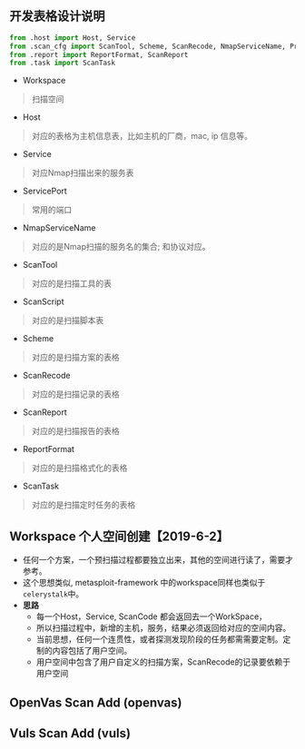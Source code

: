 ## 开发表格设计说明

```python 
from .host import Host, Service
from .scan_cfg import ScanTool, Scheme, ScanRecode, NmapServiceName, Protocol
from .report import ReportFormat, ScanReport
from .task import ScanTask
```

- Workspace
> 扫描空间

- Host
> 对应的表格为主机信息表，比如主机的厂商，mac, ip 信息等。

- Service
> 对应Nmap扫描出来的服务表

- ServicePort
> 常用的端口

- NmapServiceName
> 对应的是Nmap扫描的服务名的集合; 和协议对应。

- ScanTool
> 对应的是扫描工具的表

- ScanScript
> 对应的是扫描脚本表

- Scheme
> 对应的是扫描方案的表格

- ScanRecode
> 对应的是扫描记录的表格

- ScanReport 
> 对应的是扫描报告的表格

- ReportFormat
> 对应的是扫描格式化的表格

- ScanTask
> 对应的是扫描定时任务的表格

## Workspace 个人空间创建【2019-6-2】
- 任何一个方案，一个预扫描过程都要独立出来，其他的空间进行读了，需要才参考。
- 这个思想类似, metasploit-framework 中的workspace同样也类似于 `celerystalk`中。
- **思路**
  - 每一个Host，Service, ScanCode 都会返回去一个WorkSpace，
  - 所以扫描过程中，新增的主机，服务，结果必须返回给对应的空间内容。
  - 当前思想，任何一个连贯性，或者探测发现阶段的任务都需需要定制。定制的内容包括了用户空间。
  - 用户空间中包含了用户自定义的扫描方案，ScanRecode的记录要依赖于用户空间

## OpenVas Scan Add (openvas)

## Vuls Scan Add (vuls)